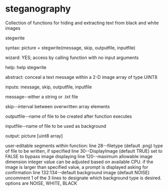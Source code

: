# steganography
Collection of functions for hiding and extracting text from black and white images

stegwrite

syntax:   picture = stegwrite(message, skip, outputfile, inputfile)

wizard:   YES; access by calling function with no input arguments

help:     help stegwrite

abstract: conceal a text message within a 2-D image array of type UINT8
  
inputs: message, skip, outputfile, inputfile
    
message--either a string or .txt file
      
skip--interval between overwritten array elements
      
outputfile--name of file to be created after function executes
      
inputfile--name of file to be used as background
      
output: picture [uint8 array]
    
user-editable segments within function:
    line 28--filetype (default .png)
      type of file to be written, if specified
    line 30--DisplayImage (default TRUE)
      set to FALSE to bypass image displaying
    line 120--maximum allowable image dimension
      integer value can be adjusted based on available CPU.
      if the image is larger than specified value, a prompt is displayed asking for confirmation
    line 132:134--default background image (default NOISE)
      uncomment 1 of the 3 lines to designate which background type is desired.
      options are NOISE, WHITE, BLACK




